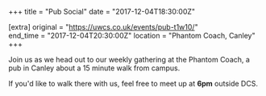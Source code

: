 +++
title = "Pub Social"
date = "2017-12-04T18:30:00Z"

[extra]
original = "https://uwcs.co.uk/events/pub-t1w10/"    
end_time = "2017-12-04T20:30:00Z"
location = "Phantom Coach, Canley"
+++

Join us as we head out to our weekly gathering at the Phantom Coach, a pub in Canley about a 15 minute walk from campus.

  

If you'd like to walk there with us, feel free to meet up at **6pm** outside DCS.

